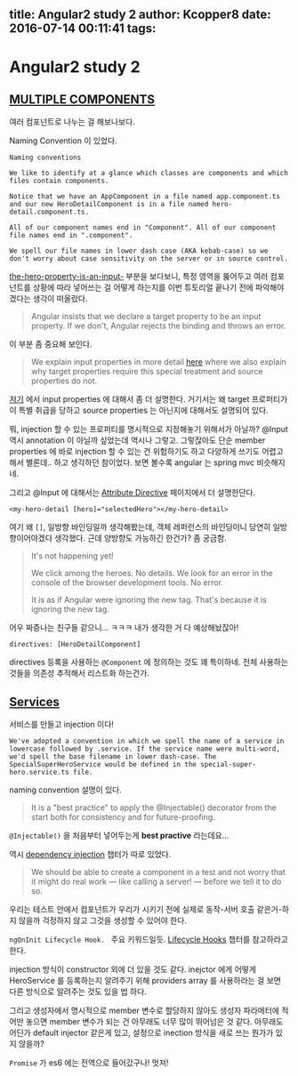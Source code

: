 title: Angular2 study 2
author: Kcopper8
date: 2016-07-14 00:11:41
tags:
---
# Angular2 study 2

## [MULTIPLE COMPONENTS](https://angular.io/docs/ts/latest/tutorial/toh-pt3.html)

여러 컴포넌트로 나누는 걸 해보나보다.


Naming Convention 이 있었다.

    Naming conventions

    We like to identify at a glance which classes are components and which files contain components.

    Notice that we have an AppComponent in a file named app.component.ts and our new HeroDetailComponent is in a file named hero-detail.component.ts.

    All of our component names end in "Component". All of our component file names end in ".component".

    We spell our file names in lower dash case (AKA kebab-case) so we don't worry about case sensitivity on the server or in source control.


[the-hero-property-is-an-input-](https://angular.io/docs/ts/latest/tutorial/toh-pt3.html#!#the-hero-property-is-an-input-) 부분을 보다보니, 특정 영역을 뚫어두고 여러 컴포넌트를 상황에 따라 넣어쓰는 걸 어떻게 하는지를 이번 튜토리얼 끝나기 전에 파악해야겠다는 생각이 떠올랐다.


> Angular insists that we declare a target property to be an input property. If we don't, Angular rejects the binding and throws an error.

이 부분 좀 중요해 보인다.

> We explain input properties in more detail [here](https://angular.io/docs/ts/latest/guide/attribute-directives.html#!#why-input) where we also explain why target properties require this special treatment and source properties do not.

[저기](https://angular.io/docs/ts/latest/guide/attribute-directives.html#!#why-input) 에서 input properties 에 대해서 좀 더 설명한다. 거기서는 왜 target 프로퍼티가 이 특별 취급을 당하고 source properties 는 아닌지에 대해서도 설명되어 있다.

뭐, injection 할 수 있는 프로퍼티를 명시적으로 지정해놓기 위해서가 아닐까? @Input 역시 annotation 이 아닐까 싶었는데 역시나 그렇고. 그렇잖아도 단순 member properties 에 바로 injection 할 수 있는 건 위험하기도 하고 다양하게 쓰기도 어렵고 해서 별론데.. 하고 생각하던 참이었다. 보면 볼수록 angular 는 spring mvc 비슷해지네.

그리고 @Input 에 대해서는 [Attribute Directive](https://angular.io/docs/ts/latest/guide/attribute-directives.html#input) 페이지에서 더 설명한단다.

```
<my-hero-detail [hero]="selectedHero"></my-hero-detail>
```
여기 왜 `[]`, 일방향 바인딩일까 생각해봤는데, 객체 레퍼런스의 바인딩이니 당연히 일방향이어야겠다 생각했다. 근데 양방향도 가능하긴 한건가? 좀 궁금함.


> It's not happening yet!
> 
> We click among the heroes. No details. We look for an error in the console of the browser development tools. No error.
> 
> It is as if Angular were ignoring the new tag. That's because it is ignoring the new tag.

어우 짜증나는 친구들 같으니... ㅋㅋㅋ 내가 생각한 거 다 예상해놨잖아!


```
directives: [HeroDetailComponent]
```

directives 등록을 사용하는 `@Component` 에 정의하는 것도 꽤 특이하네. 전체 사용하는 것들을 의존성 추적해서 리스트화 하는건가.

## [Services](https://angular.io/docs/ts/latest/tutorial/toh-pt4.html)

서비스를 만들고 injection 이다!

    We've adopted a convention in which we spell the name of a service in lowercase followed by .service. If the service name were multi-word, we'd spell the base filename in lower dash-case. The SpecialSuperHeroService would be defined in the special-super-hero.service.ts file.
    
naming convention 설명이 있다.



> It is a "best practice" to apply the @Injectable() decorator ​from the start​ both for consistency and for future-proofing.

`@Injectable()` 을 처음부터 넣어두는게 __best practive__ 라는데요...


역시 [dependency injection](https://angular.io/docs/ts/latest/guide/dependency-injection.html) 챕터가 따로 있었다. 


> We should be able to create a component in a test and not worry that it might do real work — like calling a server! — before we tell it to do so.

우리는 테스트 안에서 컴포넌트가 우리가 시키기 전에 실제로 동작-서버 호출 같은거-하지 않을까 걱정하지 않고 그것을 생성할 수 있어야 한다.

`ngOnInit Lifecycle Hook. ` 주요 키워드일듯. [Lifecycle Hooks](https://angular.io/docs/ts/latest/guide/lifecycle-hooks.html) 챕터를 참고하라고한다.

injection 방식이 constructor 외에 더 있을 것도 같다. inejctor 에게 어떻게 HeroService 를 등록하는지 알려주기 위해 providers array 를 사용하라는 걸 보면 다른 방식으로 알려주는 것도 있을 법 하다.

그리고 생성자에서 명시적으로 member 변수로 할당하지 않아도 생성자 파라메터에 적어만 놓으면 member 변수가 되는 건 아무래도 너무 많이 뛰어넘은 것 같다. 아무래도 어딘가 default injector 같은게 있고, 설정으로 inection 방식을 새로 쓰는 뭔가가 있지 않을까?

`Promise` 가 es6 에는 전역으로 들어갔구나! 멋져!


